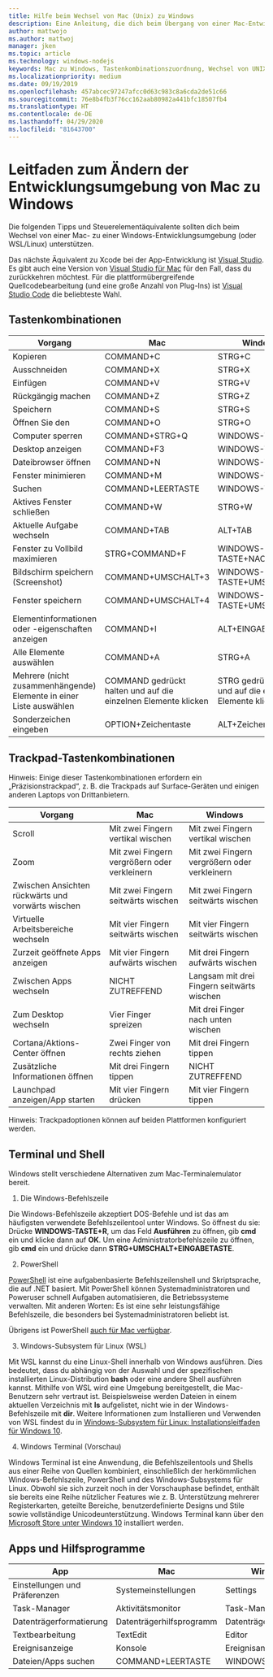 ```yaml
---
title: Hilfe beim Wechsel von Mac (Unix) zu Windows
description: Eine Anleitung, die dich beim Übergang von einer Mac-Entwicklungsumgebung (Unix) zu einer Windows-Entwicklungsumgebung unterstützt, einschließlich Tastenkombinationszuordnung und einer kurzen Übersicht über die Unterschiede zwischen Mac und Windows.
author: mattwojo
ms.author: mattwoj
manager: jken
ms.topic: article
ms.technology: windows-nodejs
keywords: Mac zu Windows, Tastenkombinationszuordnung, Wechsel von UNIX zu Windows, Umstellung von Mac auf Windows, Unterstützung des Wechsels von MacBook zu Surface, Verwendung von Windows für einen Macintosh-Benutzer, Wechsel von Macintosh zu Windows, Unterstützung der Änderung von Entwicklungsumgebungen, Mac OS X zu Windows, Unterstützung des Wechsels von Mac zu PC
ms.localizationpriority: medium
ms.date: 09/19/2019
ms.openlocfilehash: 457abcec97247afcc0d63c983c8a6cda2de51c66
ms.sourcegitcommit: 76e8b4fb3f76cc162aab80982a441bfc18507fb4
ms.translationtype: HT
ms.contentlocale: de-DE
ms.lasthandoff: 04/29/2020
ms.locfileid: "81643700"
---
```

# <a name="guide-for-changing-your-dev-environment-from-mac-to-windows"></a>Leitfaden zum Ändern der Entwicklungsumgebung von Mac zu Windows

Die folgenden Tipps und Steuerelementäquivalente sollten dich beim Wechsel von einer Mac- zu einer Windows-Entwicklungsumgebung (oder WSL/Linux) unterstützen.

Das nächste Äquivalent zu Xcode bei der App-Entwicklung ist [Visual Studio](https://visualstudio.microsoft.com). Es gibt auch eine Version von [Visual Studio für Mac](https://visualstudio.microsoft.com/vs/mac/) für den Fall, dass du zurückkehren möchtest. Für die plattformübergreifende Quellcodebearbeitung (und eine große Anzahl von Plug-Ins) ist [Visual Studio Code](https://code.visualstudio.com/?wt.mc_id=DX_841432) die beliebteste Wahl.

## <a name="keyboard-shortcuts"></a>Tastenkombinationen

| **Vorgang** | **Mac** | **Windows** |
|---------------|--------------------|---------------------|
| Kopieren | COMMAND+C | STRG+C |
| Ausschneiden | COMMAND+X | STRG+X |
| Einfügen | COMMAND+V | STRG+V |
| Rückgängig machen | COMMAND+Z | STRG+Z |
| Speichern | COMMAND+S | STRG+S |
| Öffnen Sie den | COMMAND+O | STRG+O |
| Computer sperren | COMMAND+STRG+Q | WINDOWS-TASTE+L |
| Desktop anzeigen | COMMAND+F3 | WINDOWS-TASTE+D |
| Dateibrowser öffnen | COMMAND+N | WINDOWS-TASTE+E |
| Fenster minimieren | COMMAND+M | WINDOWS-TASTE+M |
| Suchen | COMMAND+LEERTASTE | WINDOWS-TASTE |
| Aktives Fenster schließen | COMMAND+W | STRG+W |
| Aktuelle Aufgabe wechseln | COMMAND+TAB | ALT+TAB |
| Fenster zu Vollbild maximieren | STRG+COMMAND+F | WINDOWS-TASTE+NACH OBEN |
| Bildschirm speichern (Screenshot) | COMMAND+UMSCHALT+3 | WINDOWS-TASTE+UMSCHALT+S |
| Fenster speichern | COMMAND+UMSCHALT+4 | WINDOWS-TASTE+UMSCHALT+S |
| Elementinformationen oder -eigenschaften anzeigen | COMMAND+I | ALT+EINGABE |
 | Alle Elemente auswählen | COMMAND+A | STRG+A |
| Mehrere (nicht zusammenhängende) Elemente in einer Liste auswählen | COMMAND gedrückt halten und auf die einzelnen Elemente klicken | STRG gedrückt halten und auf die einzelnen Elemente klicken |
| Sonderzeichen eingeben | OPTION+Zeichentaste | ALT+Zeichentaste|

## <a name="trackpad-shortcuts"></a>Trackpad-Tastenkombinationen

Hinweis: Einige dieser Tastenkombinationen erfordern ein „Präzisionstrackpad“, z. B. die Trackpads auf Surface-Geräten und einigen anderen Laptops von Drittanbietern.

 **Vorgang** | **Mac** | **Windows** |
|---------------|--------------------|---------------------|
| Scroll | Mit zwei Fingern vertikal wischen | Mit zwei Fingern vertikal wischen |
| Zoom | Mit zwei Fingern vergrößern oder verkleinern | Mit zwei Fingern vergrößern oder verkleinern |
| Zwischen Ansichten rückwärts und vorwärts wischen | Mit zwei Fingern seitwärts wischen | Mit zwei Fingern seitwärts wischen |
| Virtuelle Arbeitsbereiche wechseln | Mit vier Fingern seitwärts wischen | Mit vier Fingern seitwärts wischen |
| Zurzeit geöffnete Apps anzeigen | Mit vier Fingern aufwärts wischen | Mit drei Fingern aufwärts wischen |
| Zwischen Apps wechseln | NICHT ZUTREFFEND | Langsam mit drei Fingern seitwärts wischen |
| Zum Desktop wechseln | Vier Finger spreizen | Mit drei Finger nach unten wischen |
| Cortana/Aktions-Center öffnen | Zwei Finger von rechts ziehen | Mit drei Fingern tippen |
| Zusätzliche Informationen öffnen | Mit drei Fingern tippen | NICHT ZUTREFFEND |
|Launchpad anzeigen/App starten | Mit vier Fingern drücken | Mit vier Fingern tippen |

Hinweis: Trackpadoptionen können auf beiden Plattformen konfiguriert werden.

## <a name="terminal-and-shell"></a>Terminal und Shell

Windows stellt verschiedene Alternativen zum Mac-Terminalemulator bereit.

1. Die Windows-Befehlszeile

Die Windows-Befehlszeile akzeptiert DOS-Befehle und ist das am häufigsten verwendete Befehlszeilentool unter Windows. So öffnest du sie: Drücke **WINDOWS-TASTE+R**, um das Feld **Ausführen** zu öffnen, gib **cmd** ein und klicke dann auf **OK**. Um eine Administratorbefehlszeile zu öffnen, gib **cmd** ein und drücke dann **STRG+UMSCHALT+EINGABETASTE**.

2. PowerShell

[PowerShell](https://docs.microsoft.com/powershell/scripting/overview?view=powershell-6) ist eine aufgabenbasierte Befehlszeilenshell und Skriptsprache, die auf .NET basiert. Mit PowerShell können Systemadministratoren und Poweruser schnell Aufgaben automatisieren, die Betriebssysteme verwalten. Mit anderen Worten: Es ist eine sehr leistungsfähige Befehlszeile, die besonders bei Systemadministratoren beliebt ist.

Übrigens ist PowerShell [auch für Mac verfügbar](https://docs.microsoft.com/powershell/scripting/install/installing-powershell-core-on-macos?view=powershell-6).

3. Windows-Subsystem für Linux (WSL)

Mit WSL kannst du eine Linux-Shell innerhalb von Windows ausführen. Dies bedeutet, dass du abhängig von der Auswahl und der spezifischen installierten Linux-Distribution **bash** oder eine andere Shell ausführen kannst. Mithilfe von WSL wird eine Umgebung bereitgestellt, die Mac-Benutzern sehr vertraut ist. Beispielsweise werden Dateien in einem aktuellen Verzeichnis mit **ls** aufgelistet, nicht wie in der Windows-Befehlszeile mit **dir**. Weitere Informationen zum Installieren und Verwenden von WSL findest du in [Windows-Subsystem für Linux: Installationsleitfaden für Windows 10](https://docs.microsoft.com/windows/wsl/install-win10).

4. Windows Terminal (Vorschau)

Windows Terminal ist eine Anwendung, die Befehlszeilentools und Shells aus einer Reihe von Quellen kombiniert, einschließlich der herkömmlichen Windows-Befehlszeile, PowerShell und des Windows-Subsystems für Linux. Obwohl sie sich zurzeit noch in der Vorschauphase befindet, enthält sie bereits eine Reihe nützlicher Features wie z. B. Unterstützung mehrerer Registerkarten, geteilte Bereiche, benutzerdefinierte Designs und Stile sowie vollständige Unicodeunterstützung. Windows Terminal kann über den [Microsoft Store unter Windows 10](https://www.microsoft.com/en-us/p/windows-terminal-preview/9n0dx20hk701?activetab=pivot:overviewtab) installiert werden.

## <a name="apps-and-utilities"></a>Apps und Hilfsprogramme

 **App** | **Mac** | **Windows** |
|---------------|--------------------|---------------------|
| Einstellungen und Präferenzen | Systemeinstellungen | Settings |
| Task-Manager | Aktivitätsmonitor | Task-Manager |
| Datenträgerformatierung | Datenträgerhilfsprogramm | Datenträgerverwaltung |
| Textbearbeitung | TextEdit | Editor |
| Ereignisanzeige | Konsole | Ereignisanzeige |
| Dateien/Apps suchen | COMMAND+LEERTASTE | WINDOWS-TASTE |
